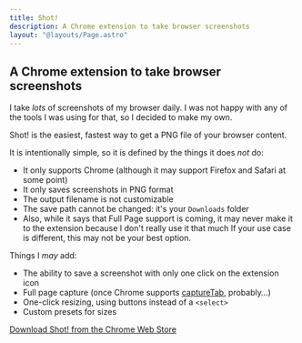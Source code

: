 ```yaml
---
title: Shot!
description: A Chrome extension to take browser screenshots
layout: "@layouts/Page.astro"
---
```


## A Chrome extension to take browser screenshots

I take *lots* of screenshots of my browser daily. I was not happy with any of the tools I was using for that, so I decided to make my own.

Shot! is the easiest, fastest way to get a PNG file of your browser content.

It is intentionally simple, so it is defined by the things it does *not* do:

- It only supports Chrome (although it may support Firefox and Safari at some point)
- It only saves screenshots in PNG format
- The output filename is not customizable
- The save path cannot be changed: it's your `Downloads` folder
- Also, while it says that Full Page support is coming, it may never make it to the extension because I don't really use it that much
If your use case is different, this may not be your best option.

Things I _may_ add:

- The ability to save a screenshot with only one click on the extension icon
- Full page capture (once Chrome supports [captureTab](https://developer.mozilla.org/en-US/docs/Mozilla/Add-ons/WebExtensions/API/tabs/captureTab), probably…)
- One-click resizing, using buttons instead of a `<select>`
- Custom presets for sizes

[Download Shot! from the Chrome Web Store](https://chromewebstore.google.com/detail/shot/ibnboohipcihigpgmoeipajbidjelggf)
